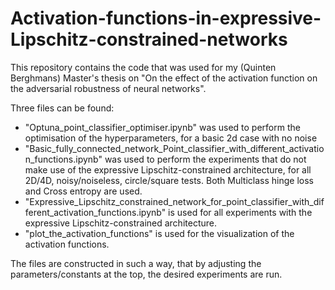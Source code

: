 # Activation-functions-in-expressive-Lipschitz-constrained-networks
This repository contains the code that was used for my (Quinten Berghmans) Master's thesis on "On the effect of the activation function on the adversarial robustness of neural networks".

Three files can be found: 
- "Optuna_point_classifier_optimiser.ipynb" was used to perform the optimisation of the hyperparameters, for a basic 2d case with no noise
- "Basic_fully_connected_network_Point_classifier_with_different_activation_functions.ipynb" was used to perform the experiments that do not make use of the expressive Lipschitz-constrained architecture, for all 2D/4D, noisy/noiseless, circle/square tests. Both Multiclass hinge loss and Cross entropy are used.
- "Expressive_Lipschitz_constrained_network_for_point_classifier_with_different_activation_functions.ipynb" is used for all experiments with the expressive Lipschitz-constrained architecture.
- "plot_the_activation_functions" is used for the visualization of the activation functions.

The files are constructed in such a way, that by adjusting the parameters/constants at the top, the desired experiments are run.
